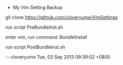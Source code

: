 * My Vim Setting Backup

git clone https://github.com/cloveryume/VimSettings

run script PreBundleInst.sh

enter vim, run command :BundleInstall

run script PostBundleInst.sh


-- cloveryume Tue,  03 Sep 2013 09:39:02 +0800
